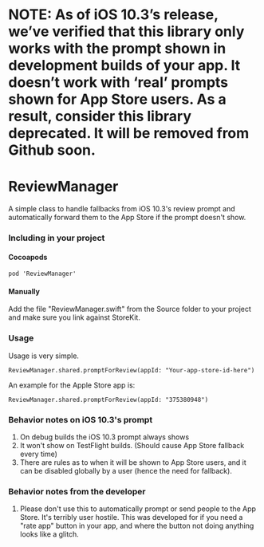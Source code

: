 # NOTE: As of iOS 10.3’s release, we’ve verified that this library only works with the prompt shown in development builds of your app. It doesn’t work with ‘real’ prompts shown for App Store users. As a result, consider this library deprecated. It will be removed from Github soon.

# ReviewManager
A simple class to handle fallbacks from iOS 10.3's review prompt and automatically forward them to the App Store if the prompt doesn't show.

### Including in your project

#### Cocoapods
`pod 'ReviewManager'`

#### Manually
Add the file "ReviewManager.swift" from the Source folder to your project and make sure you link against StoreKit.

### Usage
Usage is very simple.

```
ReviewManager.shared.promptForReview(appId: "Your-app-store-id-here")
```

An example for the Apple Store app is:

```
ReviewManager.shared.promptForReview(appId: "375380948")
```

### Behavior notes on iOS 10.3's prompt
1. On debug builds the iOS 10.3 prompt always shows
2. It won't show on TestFlight builds. (Should cause App Store fallback every time)
3. There are rules as to when it will be shown to App Store users, and it can be disabled globally by a user (hence the need for fallback).

### Behavior notes from the developer
1. Please don't use this to automatically prompt or send people to the App Store. It's terribly user hostile. This was developed for if you need a "rate app" button in your app, and where the button not doing anything looks like a glitch.